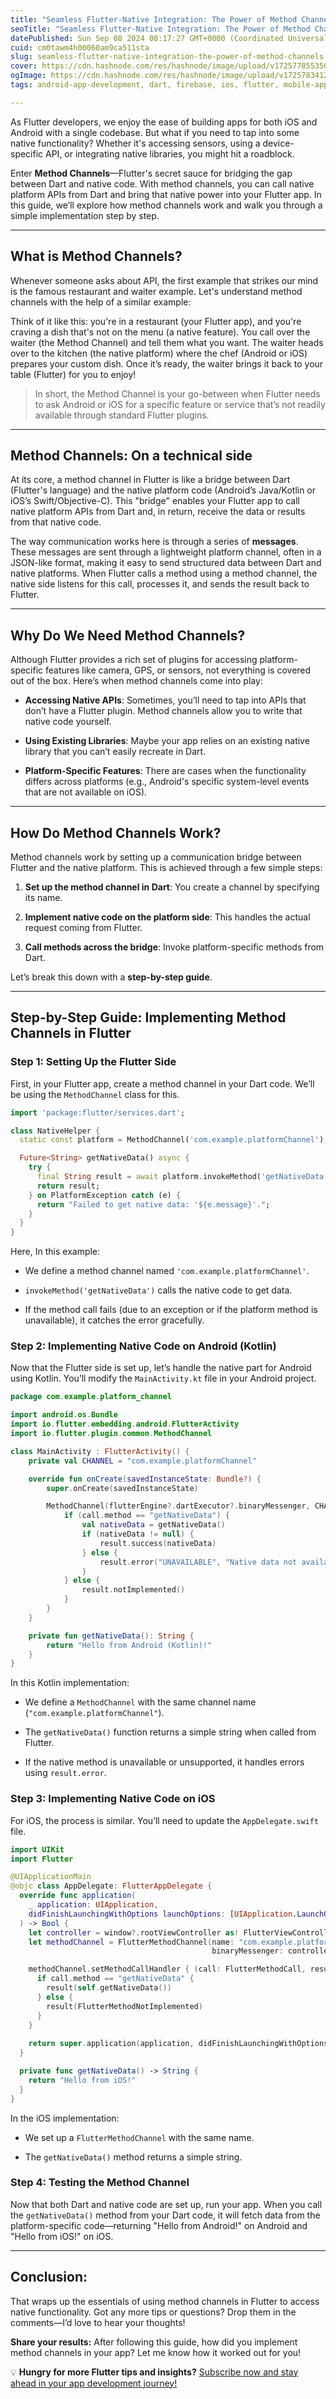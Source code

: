 ```yaml
---
title: "Seamless Flutter-Native Integration: The Power of Method Channels"
seoTitle: "Seamless Flutter-Native Integration: The Power of Method Channels"
datePublished: Sun Sep 08 2024 08:17:27 GMT+0000 (Coordinated Universal Time)
cuid: cm0tawm4h00060am9ca511sta
slug: seamless-flutter-native-integration-the-power-of-method-channels
cover: https://cdn.hashnode.com/res/hashnode/image/upload/v1725778553504/6779c626-e20e-4e0c-9910-8ccf0c9239f8.png
ogImage: https://cdn.hashnode.com/res/hashnode/image/upload/v1725783412434/2260fa45-1815-4758-bf84-8a651f6131e8.png
tags: android-app-development, dart, firebase, ios, flutter, mobile-app-development, android, mobile-development, ios-app-development, flutter-examples, codenewbies, dart-language

---
```


As Flutter developers, we enjoy the ease of building apps for both iOS and Android with a single codebase. But what if you need to tap into some native functionality? Whether it's accessing sensors, using a device-specific API, or integrating native libraries, you might hit a roadblock.

Enter **Method Channels**—Flutter's secret sauce for bridging the gap between Dart and native code. With method channels, you can call native platform APIs from Dart and bring that native power into your Flutter app. In this guide, we’ll explore how method channels work and walk you through a simple implementation step by step.

---

## What is Method Channels?

Whenever someone asks about API, the first example that strikes our mind is the famous restaurant and waiter example. Let's understand method channels with the help of a similar example:

Think of it like this: you're in a restaurant (your Flutter app), and you're craving a dish that's not on the menu (a native feature). You call over the waiter (the Method Channel) and tell them what you want. The waiter heads over to the kitchen (the native platform) where the chef (Android or iOS) prepares your custom dish. Once it’s ready, the waiter brings it back to your table (Flutter) for you to enjoy!

> In short, the Method Channel is your go-between when Flutter needs to ask Android or iOS for a specific feature or service that’s not readily available through standard Flutter plugins.

---

## Method Channels: On a technical side

At its core, a method channel in Flutter is like a bridge between Dart (Flutter's language) and the native platform code (Android’s Java/Kotlin or iOS’s Swift/Objective-C). This "bridge" enables your Flutter app to call native platform APIs from Dart and, in return, receive the data or results from that native code.

The way communication works here is through a series of **messages**. These messages are sent through a lightweight platform channel, often in a JSON-like format, making it easy to send structured data between Dart and native platforms. When Flutter calls a method using a method channel, the native side listens for this call, processes it, and sends the result back to Flutter.

---

## Why Do We Need Method Channels?

Although Flutter provides a rich set of plugins for accessing platform-specific features like camera, GPS, or sensors, not everything is covered out of the box. Here’s when method channels come into play:

* **Accessing Native APIs**: Sometimes, you’ll need to tap into APIs that don’t have a Flutter plugin. Method channels allow you to write that native code yourself.
    
* **Using Existing Libraries**: Maybe your app relies on an existing native library that you can’t easily recreate in Dart.
    
* **Platform-Specific Features**: There are cases when the functionality differs across platforms (e.g., Android's specific system-level events that are not available on iOS).
    

---

## How Do Method Channels Work?

Method channels work by setting up a communication bridge between Flutter and the native platform. This is achieved through a few simple steps:

1. **Set up the method channel in Dart**: You create a channel by specifying its name.
    
2. **Implement native code on the platform side**: This handles the actual request coming from Flutter.
    
3. **Call methods across the bridge**: Invoke platform-specific methods from Dart.
    

Let’s break this down with a **step-by-step guide**.

---

## Step-by-Step Guide: Implementing Method Channels in Flutter

### Step 1: Setting Up the Flutter Side

First, in your Flutter app, create a method channel in your Dart code. We’ll be using the `MethodChannel` class for this.

```dart
import 'package:flutter/services.dart';

class NativeHelper {
  static const platform = MethodChannel('com.example.platformChannel');

  Future<String> getNativeData() async {
    try {
      final String result = await platform.invokeMethod('getNativeData');
      return result;
    } on PlatformException catch (e) {
      return "Failed to get native data: '${e.message}'.";
    }
  }
}
```

Here, In this example:

* We define a method channel named `'com.example.platformChannel'`.
    
* `invokeMethod('getNativeData')` calls the native code to get data.
    
* If the method call fails (due to an exception or if the platform method is unavailable), it catches the error gracefully.
    

### Step 2: Implementing Native Code on Android (Kotlin)

Now that the Flutter side is set up, let’s handle the native part for Android using Kotlin. You’ll modify the `MainActivity.kt` file in your Android project.

```kotlin
package com.example.platform_channel

import android.os.Bundle
import io.flutter.embedding.android.FlutterActivity
import io.flutter.plugin.common.MethodChannel

class MainActivity : FlutterActivity() {
    private val CHANNEL = "com.example.platformChannel"

    override fun onCreate(savedInstanceState: Bundle?) {
        super.onCreate(savedInstanceState)

        MethodChannel(flutterEngine?.dartExecutor?.binaryMessenger, CHANNEL).setMethodCallHandler { call, result ->
            if (call.method == "getNativeData") {
                val nativeData = getNativeData()
                if (nativeData != null) {
                    result.success(nativeData)
                } else {
                    result.error("UNAVAILABLE", "Native data not available", null)
                }
            } else {
                result.notImplemented()
            }
        }
    }

    private fun getNativeData(): String {
        return "Hello from Android (Kotlin)!"
    }
}
```

In this Kotlin implementation:

* We define a `MethodChannel` with the same channel name (`"com.example.platformChannel"`).
    
* The `getNativeData()` function returns a simple string when called from Flutter.
    
* If the native method is unavailable or unsupported, it handles errors using `result.error`.
    

### Step 3: Implementing Native Code on iOS

For iOS, the process is similar. You’ll need to update the `AppDelegate.swift` file.

```swift
import UIKit
import Flutter

@UIApplicationMain
@objc class AppDelegate: FlutterAppDelegate {
  override func application(
    _ application: UIApplication,
    didFinishLaunchingWithOptions launchOptions: [UIApplication.LaunchOptionsKey: Any]?
  ) -> Bool {
    let controller = window?.rootViewController as! FlutterViewController
    let methodChannel = FlutterMethodChannel(name: "com.example.platformChannel",
                                             binaryMessenger: controller.binaryMessenger)

    methodChannel.setMethodCallHandler { (call: FlutterMethodCall, result: @escaping FlutterResult) in
      if call.method == "getNativeData" {
        result(self.getNativeData())
      } else {
        result(FlutterMethodNotImplemented)
      }
    }
    
    return super.application(application, didFinishLaunchingWithOptions: launchOptions)
  }

  private func getNativeData() -> String {
    return "Hello from iOS!"
  }
}
```

In the iOS implementation:

* We set up a `FlutterMethodChannel` with the same name.
    
* The `getNativeData()` method returns a simple string.
    

### Step 4: Testing the Method Channel

Now that both Dart and native code are set up, run your app. When you call the `getNativeData()` method from your Dart code, it will fetch data from the platform-specific code—returning "Hello from Android!" on Android and "Hello from iOS!" on iOS.

---

## Conclusion:

That wraps up the essentials of using method channels in Flutter to access native functionality. Got any more tips or questions? Drop them in the comments—I’d love to hear your thoughts!

**Share your results:** After following this guide, how did you implement method channels in your app? Let me know how it worked out for you!

💡 **Hungry for more Flutter tips and insights?** [Subscribe now and stay ahead in your app development journey!](https://maharshisinha.hashnode.dev/newsletter)